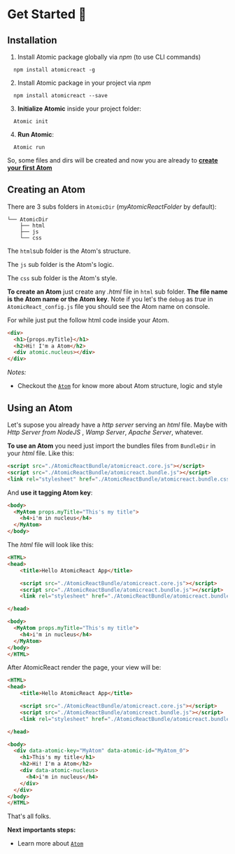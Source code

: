 # Get Started :rocket:

## Installation
1. Install Atomic package globally via *npm* (to use CLI commands)
```
  npm install atomicreact -g
```
2. Install Atomic package in your project via *npm*
```
  npm install atomicreact --save
```
3. **Initialize Atomic** inside your project folder:
```
  Atomic init
```
4. **Run Atomic**:
```
  Atomic run
```

So, some files and dirs will be created and now you are already to [**create your first Atom**](getStarted?id=creating-an-atom)

## Creating an Atom

There are 3 subs folders in `AtomicDir` (*myAtomicReactFolder* by default):
``` text
└── AtomicDir
    ├── html
    ├── js
    └── css
```

The `html`sub folder  is the Atom's structure.

The `js` sub folder is the Atom's logic.

The `css` sub folder is the Atom's style.

**To create an Atom** just create any *.html* file in `html` sub folder. **The file name is the Atom name or the Atom key**. Note if you let's the `debug` as *true* in `AtomicReact_config.js` file you should see the Atom name on console.

For while just put the follow html code inside your Atom.
``` html
<div>
  <h1>{props.myTitle}</h1>
  <h2>Hi! I'm a Atom</h2>
  <div atomic.nucleus></div>
</div>
```
*Notes:*
  * Checkout the [`Atom`](Atom) for know more about Atom structure, logic and style

## Using an Atom

Let's supose you already have a *http server* serving an *html* file. Maybe with *Http Server from NodeJS* , *Wamp Server*, *Apache Server*, whatever.

**To use an Atom** you need just import the bundles files from `BundleDir` in your *html* file. Like this:

``` html
<script src="./AtomicReactBundle/atomicreact.core.js"></script>
<script src="./AtomicReactBundle/atomicreact.bundle.js"></script>
<link rel="stylesheet" href="./AtomicReactBundle/atomicreact.bundle.css">
```

And **use it tagging Atom key**:

``` html
<body>
  <MyAtom props.myTitle="This's my title">
    <h4>i'm in nucleus</h4>
  </MyAtom>
</body>
```

The *html* file will look like this:

``` html
<HTML>
<head>
	<title>Hello AtomicReact App</title>

	<script src="./AtomicReactBundle/atomicreact.core.js"></script>
	<script src="./AtomicReactBundle/atomicreact.bundle.js"></script>
	<link rel="stylesheet" href="./AtomicReactBundle/atomicreact.bundle.css">

</head>

<body>
  <MyAtom props.myTitle="This's my title">
    <h4>i'm in nucleus</h4>
  </MyAtom>
</body>
</HTML>
```

After AtomicReact render the page, your view will be:

``` html
<HTML>
<head>
	<title>Hello AtomicReact App</title>

	<script src="./AtomicReactBundle/atomicreact.core.js"></script>
	<script src="./AtomicReactBundle/atomicreact.bundle.js"></script>
	<link rel="stylesheet" href="./AtomicReactBundle/atomicreact.bundle.css">

</head>

<body>
  <div data-atomic-key="MyAtom" data-atomic-id="MyAtom_0">
    <h1>This's my title</h1>
    <h2>Hi! I'm a Atom</h2>
    <div data-atomic-nucleus>
      <h4>i'm in nucleus</h4>
    </div>
  </div>
</body>
</HTML>
```

That's all folks.

**Next importants steps:**
  * Learn more about [`Atom`](Atom)
